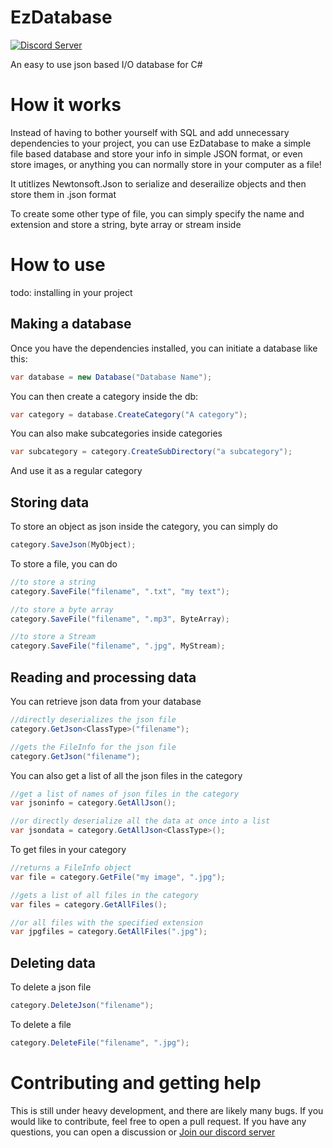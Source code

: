 # EzDatabase
[![Discord Server](https://img.shields.io/discord/801857343930761281.svg?label=discord)](https://discord.gg/https://discord.gg/2ZhXXVJYhU)

An easy to use json based I/O database for C#

# How it works
Instead of having to bother yourself with SQL and add unnecessary dependencies to your project, you can use EzDatabase to make a simple file based database and store your info
in simple JSON format, or even store images, or anything you can normally store in your computer as a file!

It utitlizes Newtonsoft.Json to serialize and deserailize objects and then store them in .json format

To create some other type of file, you can simply specify the name and extension and store a string, byte array or stream inside

# How to use
todo: installing in your project

## Making a database
Once you have the dependencies installed, you can initiate a database like this:
```cs
var database = new Database("Database Name");
```
You can then create a category inside the db:
```cs
var category = database.CreateCategory("A category");
```
You can also make subcategories inside categories
```cs
var subcategory = category.CreateSubDirectory("a subcategory");
```
And use it as a regular category
## Storing data
To store an object as json inside the category, you can simply do
```cs
category.SaveJson(MyObject);
```
To store a file, you can do
```cs
//to store a string
category.SaveFile("filename", ".txt", "my text");

//to store a byte array
category.SaveFile("filename", ".mp3", ByteArray);

//to store a Stream
category.SaveFile("filename", ".jpg", MyStream);
```
## Reading and processing data
You can retrieve json data from your database
```cs
//directly deserializes the json file
category.GetJson<ClassType>("filename");

//gets the FileInfo for the json file
category.GetJson("filename");
```
You can also get a list of all the json files in the category
```cs
//get a list of names of json files in the category
var jsoninfo = category.GetAllJson();

//or directly deserialize all the data at once into a list
var jsondata = category.GetAllJson<ClassType>();
```
To get files in your category
```cs
//returns a FileInfo object
var file = category.GetFile("my image", ".jpg");

//gets a list of all files in the category
var files = category.GetAllFiles();

//or all files with the specified extension
var jpgfiles = category.GetAllFiles(".jpg");
```
## Deleting data
To delete a json file
```cs
category.DeleteJson("filename");
```
To delete a file
```cs
category.DeleteFile("filename", ".jpg");
```
# Contributing and getting help
This is still under heavy development, and there are likely many bugs. If you would like to contribute, feel free to open a pull request. If you have any questions, you can open a discussion or [Join our discord server](https://discord.gg/2ZhXXVJYhU)
